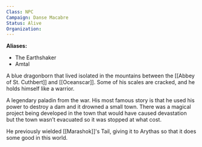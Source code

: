 ```yaml
---
Class: NPC
Campaign: Danse Macabre
Status: Alive
Organization:
---
```

**Aliases:**

- The Earthshaker
- Amtal

A blue dragonborn that lived isolated in the mountains between the [[Abbey of St. Cuthbert]] and [[Oceanscar]]. Some of his scales are cracked, and he holds himself like a warrior.

A legendary paladin from the war. His most famous story is that he used his power to destroy a dam and it drowned a small town. There was a magical project being developed in the town that would have caused devastation but the town wasn’t evacuated so it was stopped at what cost.

He previously wielded [[Marashok]]'s Tail, giving it to Arythas so that it does some good in this world.